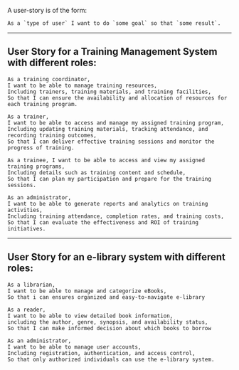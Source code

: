 A user-story is of the form:

    As a `type of user` I want to do `some goal` so that `some result`.

<hr>

## User Story for a Training Management System with different roles:

```
As a training coordinator,
I want to be able to manage training resources,
Including trainers, training materials, and training facilities,
So that I can ensure the availability and allocation of resources for each training program.
```

```
As a trainer,
I want to be able to access and manage my assigned training program,
Including updating training materials, tracking attendance, and recording training outcomes,
So that I can deliver effective training sessions and monitor the progress of training.
```

```
As a trainee, I want to be able to access and view my assigned training programs, 
Including details such as training content and schedule,
So that I can plan my participation and prepare for the training sessions.
```

```
As an administrator, 
I want to be able to generate reports and analytics on training activities,
Including training attendance, completion rates, and training costs, 
So that I can evaluate the effectiveness and ROI of training initiatives.
```
<hr>

## User Story for an e-library system with different roles:

```
As a librarian,
I want to be able to manage and categorize eBooks,
So that i can ensures organized and easy-to-navigate e-library
```

```
As a reader,
I want to be able to view detailed book information,
including the author, genre, synopsis, and availability status,
So that I can make informed decision about which books to borrow
```

```
As an administrator,
I want to be able to manage user accounts,
Including registration, authentication, and access control,
So that only authorized individuals can use the e-library system.
```
